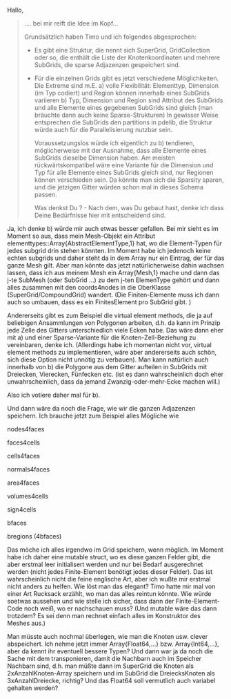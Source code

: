 Hallo,


> .... bei mir reift die Idee im Kopf...
> 
> Grundsätzlich haben Timo und ich folgendes abgesprochen:
> 
> - Es gibt eine Struktur, die  nennt sich
>    SuperGrid, GridCollection oder so, die enthält die Liste der Knotenkoordinaten
>    und mehrere SubGrids, die sparse Adjazenzen gespeichert sind.
> 
> - Für die einzelnen Grids gibt es jetzt verschiedene Möglichkeiten. Die Extreme sind m.E.
>    a) volle Flexibilität:  Elementtyp, Dimension (im Typ codiert) und Region können
>       innerhalb eines SubGrids variieren
>    b) Typ, Dimension und Region sind Attribut des SubGrids und alle Elemente eines gegebenen
>       SubGrids sind gleich (man bräuchte dann auch keine Sparse-Strukturen)
>    In gewisser Weise entsprechen die SubGrids den partitions in pdelib, die Struktur
>    würde auch für die Parallelisierung nutzbar sein.
> 
>    Voraussetzungslos würde ich  eigentlich zu b) tendieren, möglicherweise mit der Ausnahme, dass alle Elemente
>    eines SubGrids dieselbe Dimension haben.
>       Am meisten rückwärtskompatibel wäre eine Variante für die
> Dimension und Typ für
>    alle Elemente eines SubGrids gleich sind, nur Regionen können verschieden sein. Da könnte man sich
>    die Sparsity sparen, und die jetzigen Gitter würden schon mal in dieses Schema passen.
> 
>    Was denkst Du ? - Nach dem, was Du gebaut hast, denke ich dass Deine Bedürfnisse hier
>    mit entscheidend sind.


Ja, ich denke b) würde mir auch etwas besser gefallen. Bei mir sieht
es im Moment so aus, dass mein Mesh-Objekt ein Attribut
elementtypes::Array{AbstractElementType,1} hat, wo die Element-Typen
für jedes subgrid drin stehen könnten. Im Moment habe ich jedenoch
keine echten subgrids und daher steht da in dem Array nur ein Eintrag,
der für das ganze Mesh gilt. Aber man könnte das jetzt
natürlicherweise dahin wachsen lassen, dass ich aus meinem Mesh ein
Array{Mesh,1} mache und dann das j-te SubMesh (oder SubGrid ...) zu
dem j-ten ElemenType gehört und dann alles zusammen mit den
coords4nodes in die OberKlasse (SuperGrid/CompoundGrid) wandert. (Die
Finiten-Elemente muss ich dann auch so umbauen, dass es ein
FinitesElement pro SubGrid gibt. )

Andererseits gibt es zum Beispiel die virtual element methods, die ja
auf beliebigen Ansammlungen von Polygonen arbeiten, d.h. da kann im
Prinzip jede Zelle des Gitters unterschiedlich viele Ecken habe. Das
wäre dann eher mit a) und einer Sparse-Variante für die
Knoten-Zell-Beziehung zu vereinbaren, denke ich. (Allerdings habe ich
momentan nicht vor, virtual element methods zu implementieren, wäre
aber andererseits auch schön, sich diese Option nicht unnötig zu
verbauen). Man kann natürlich auch innerhalb von b) die Polygone aus
dem Gitter aufteilen in SubGrids mit Dreiecken, Vierecken, Fünfecken
etc. (ist es dann wahrscheinlich doch eher unwahrscheinlich, dass da
jemand Zwanzig-oder-mehr-Ecke machen will.)

Also ich votiere daher mal für b).

Und dann wäre da noch die Frage, wie wir die ganzen Adjazenzen
speichern. Ich brauche jetzt zum Beispiel alles Mögliche wie

nodes4faces

faces4cells

cells4faces

normals4faces

area4faces

volumes4cells

sign4cells

bfaces

bregions (4bfaces)

Das möche ich alles irgendwo im Grid speichern, wenn möglich. Im
Moment habe ich daher eine mutable struct, wo es diese ganzen Felder
gibt, die aber erstmal leer initialisert werden und nur bei Bedarf
ausgerechnet werden (nicht jedes Finite-Element benötigt jedes dieser
Felder). Das ist wahrscheinlich nicht die feine englische Art, aber
ich wußte mir erstmal nicht anders zu helfen. Wie löst man das
elegant? Timo hatte mir mal von einer Art Rucksack erzählt, wo man das
alles reintun könnte. Wie würde soetwas aussehen und wie stelle ich
sicher, dass dann der Finite-Element-Code noch weiß, wo er nachschauen
muss? (Und mutable wäre das dann trotzdem? Es sei denn man rechnet
einfach alles im Konstruktor des Meshes aus.)

Man müsste auch nochmal überlegen, wie man die Knoten usw. clever
abspeichert. Ich nehme jetzt immer Array{Float64,...}
bzw. Array{Int64,...}, aber da kennt ihr eventuell bessere Typen? Und
dann war ja da noch die Sache mit dem transponieren, damit die
Nachbarn auch im Speicher Nachbarn sind, d.h. man müßte dann im
SuperGrid die Knoten als 2xAnzahlKnoten-Array speichern und im SubGrid
die DreiecksKnoten als 3xAnzahlDreiecke, richtig? Und das Float64 soll
vermutlich auch variabel gehalten werden?

